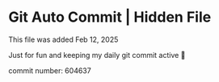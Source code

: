 # Git Auto Commit | Hidden File

This file was added Feb 12, 2025

Just for fun and keeping my daily git commit active 🤪

commit number: 604637
